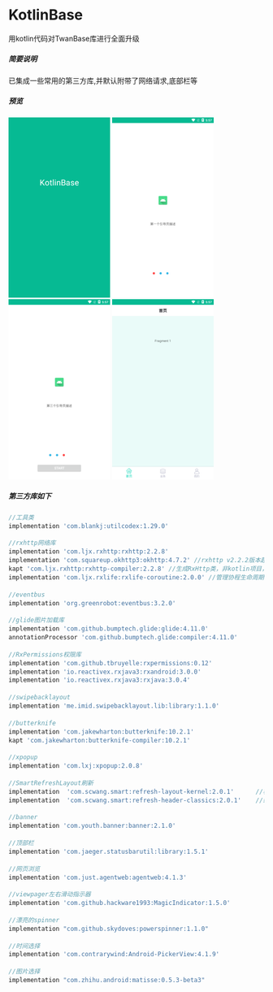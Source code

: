 # KotlinBase

用kotlin代码对TwanBase库进行全面升级


##### 简要说明

已集成一些常用的第三方库,并默认附带了网络请求,底部栏等

##### 预览

![启动页](https://github.com/twangithub/KotlinBase/blob/master/image/first.png)   ![引导1页1](https://github.com/twangithub/KotlinBase/blob/master/image/splash1.png)   ![引导1页1](https://github.com/twangithub/KotlinBase/blob/master/image/splash3.png)   ![主页](https://github.com/twangithub/KotlinBase/blob/master/image/main.png)

##### 第三方库如下

```groovy
//工具类
implementation 'com.blankj:utilcodex:1.29.0'

//rxhttp网络库
implementation 'com.ljx.rxhttp:rxhttp:2.2.8'
implementation 'com.squareup.okhttp3:okhttp:4.7.2' //rxhttp v2.2.2版本起，需要手动依赖okhttp
kapt 'com.ljx.rxhttp:rxhttp-compiler:2.2.8' //生成RxHttp类，非kotlin项目，请使用annotationProcessor代替kapt
implementation 'com.ljx.rxlife:rxlife-coroutine:2.0.0' //管理协程生命周期，页面销毁，关闭请求

//eventbus
implementation 'org.greenrobot:eventbus:3.2.0'

//glide图片加载库
implementation 'com.github.bumptech.glide:glide:4.11.0'
annotationProcessor 'com.github.bumptech.glide:compiler:4.11.0'

//RxPermissions权限库
implementation 'com.github.tbruyelle:rxpermissions:0.12'
implementation 'io.reactivex.rxjava3:rxandroid:3.0.0'
implementation 'io.reactivex.rxjava3:rxjava:3.0.4'

//swipebacklayout
implementation 'me.imid.swipebacklayout.lib:library:1.1.0'

//butterknife
implementation 'com.jakewharton:butterknife:10.2.1'
kapt 'com.jakewharton:butterknife-compiler:10.2.1'

//xpopup
implementation 'com.lxj:xpopup:2.0.8'

//SmartRefreshLayout刷新
implementation  'com.scwang.smart:refresh-layout-kernel:2.0.1'      //核心必须依赖
implementation  'com.scwang.smart:refresh-header-classics:2.0.1'    //经典刷新头

//banner
implementation 'com.youth.banner:banner:2.1.0'

//顶部栏
implementation 'com.jaeger.statusbarutil:library:1.5.1'

//网页浏览
implementation 'com.just.agentweb:agentweb:4.1.3'

//viewpager左右滑动指示器
implementation 'com.github.hackware1993:MagicIndicator:1.5.0'

//漂亮的spinner
implementation "com.github.skydoves:powerspinner:1.1.0"

//时间选择
implementation 'com.contrarywind:Android-PickerView:4.1.9'

//图片选择
implementation "com.zhihu.android:matisse:0.5.3-beta3"
```
